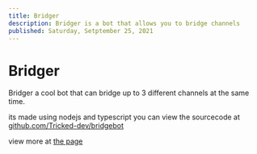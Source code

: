 ```yaml
---
title: Bridger
description: Bridger is a bot that allows you to bridge channels
published: Saturday, Setptember 25, 2021
---
```


# Bridger

Bridger a cool bot that can bridge up to 3 different channels at the same time.

its made using nodejs and typescript you can view the sourcecode at [github.com/Tricked-dev/bridgebot](https://github.com/Tricked-dev/bridgebot)

view more at [the page](/bridger)
